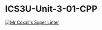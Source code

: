 # ICS3U-Unit-3-01-CPP

[![Mr Coxall's Super Linter](https://github.com/Johanna-liu16/ICS3U-Unit-3-01-CPP/workflows/Mr%20Coxall's%20Super%20Linter/badge.svg)](https://github.com/Johanna-liu16/ICS3U-Unit-2-04-CPP/actions/)

